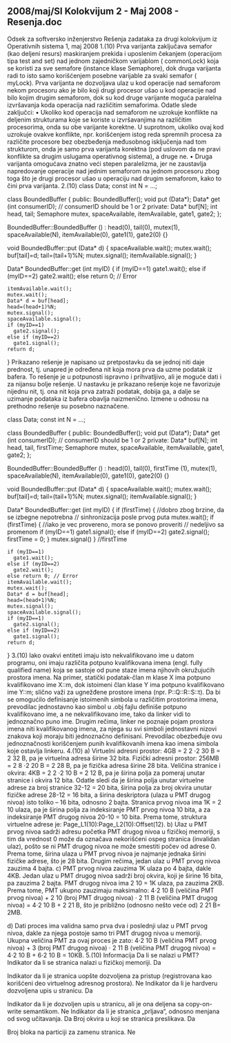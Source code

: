 2008/maj/SI Kolokvijum 2 - Maj 2008 - Resenja.doc
--------------------------------------------------------------------------------


Odsek za softversko inženjerstvo 
Rešenja zadataka za drugi kolokvijum iz 
Operativnih sistema 1, maj 2008 
1.(10) 
Prva varijanta zaključava semafor (kao deljeni resurs) maskiranjem prekida i uposlenim čekanjem 
(operacijom tipa test and set) nad jednom zajedničkom varijablom (
commonLock) koja se koristi za 
sve semafore (instance klase Semaphore), dok druga varijanta radi to isto samo korišćenjem 
posebne varijable za svaki semafor (
myLock). Prva varijanta ne dozvoljava ulaz u kod operacije nad 
semaforom nekom procesoru ako je bilo koji drugi procesor ušao u kod operacije nad bilo kojim 
drugim semaforom, dok su kod druge varijante moguća paralelna izvršavanja koda operacija nad 
različitim semaforima. Odatle slede zaključci: 
• Ukoliko kod operacija nad semaforom ne uzrokuje konflikte na deljenim strukturama koje 
se koriste u izvršavanjima na različitim procesorima, onda su obe varijante korektne. U 
suprotnom, ukoliko ovaj kod uzrokuje ovakve konflikte, npr. korišćenjem istog reda 
spremnih procesa za različite procesore bez obezbeđenja međusobnog isključenja nad tom 
strukturom, onda je samo prva varijanta korektna (pod uslovom da ne pravi konflikte sa 
drugim uslugama operativnog sistema), a druge ne. 
• Druga varijanta omogućava znatno veći stepen paralelizma, jer ne zaustavlja napredovanje 
operacije nad jednim semaforom na jednom procesoru zbog toga što je drugi procesor ušao 
u operaciju nad drugim semaforom, kako to čini prva varijanta. 
2.(10) 
class Data; 
const int N = ...; 
 
class BoundedBuffer { 
public: 
  BoundedBuffer(); 
  void  put (Data*); 
  Data* get (int consumerID);  // consumerID should be 1 or 2 
private: 
  Data* buf[N]; 
  int head, tail; 
  Semaphore mutex, spaceAvailable, itemAvailable, gate1, gate2; 
}; 
 
BoundedBuffer::BoundedBuffer () : 
  head(0), tail(0), 
  mutex(1), spaceAvailable(N), itemAvailable(0), 
  gate1(1), gate2(0) {} 
 
void BoundedBuffer::put (Data* d) { 
    spaceAvailable.wait(); 
    mutex.wait(); 
    buf[tail]=d; 
    tail=(tail+1)%N; 
    mutex.signal(); 
    itemAvailable.signal(); 
} 
 
Data* BoundedBuffer::get (int myID) { 
    if (myID==1) 
      gate1.wait(); 
    else if (myID==2) 
      gate2.wait(); 
    else return 0; // Error 

    itemAvailable.wait(); 
    mutex.wait(); 
    Data* d = buf[head]; 
    head=(head+1)%N; 
    mutex.signal(); 
    spaceAvailable.signal(); 
    if (myID==1) 
      gate2.signal(); 
    else if (myID==2) 
      gate1.signal(); 
    return d; 
} 
Prikazano rešenje je napisano uz pretpostavku da se jednoj niti daje prednost, tj. unapred je 
određena nit koja mora prva da uzme podatak iz bafera. To rešenje je u potpunosti ispravno i 
prihvatljivo, ali je moguće dati i za nijansu bolje rešenje. U nastavku je prikazano rešenje koje ne 
favorizuje nijednu nit, tj. ona nit koja prva zatraži podatak, dobija ga, a dalje se uzimanje podataka 
iz bafera obavlja naizmenično. Izmene u odnosu na prethodno rešenje su posebno naznačene. 
 
class Data; 
const int N = ...; 
 
class BoundedBuffer 
{ 
public: 
  BoundedBuffer(); 
  void  put (Data*); 
  Data* get (int consumerID);  // consumerID should be 1 or 2 
private: 
  Data* buf[N]; 
  int head, tail, firstTime; 
  Semaphore mutex, spaceAvailable, itemAvailable, gate1, gate2; 
}; 
 
BoundedBuffer::BoundedBuffer () : 
  head(0), tail(0), firstTime (1), 
  mutex(1), spaceAvailable(N), itemAvailable(0), 
  gate1(0), gate2(0) {} 
 
void BoundedBuffer::put (Data* d) { 
    spaceAvailable.wait(); 
    mutex.wait(); 
    buf[tail]=d; 
    tail=(tail+1)%N; 
    mutex.signal(); 
    itemAvailable.signal(); 
} 
 
Data* BoundedBuffer::get (int myID) { 
    if (firstTime) { //dobro zbog brzine, da se izbegne nepotrebna 
                     // sinhronizacija posle prvog puta 
      mutex.wait(); 
      if (firstTime) { //iako je vec provereno, mora se ponovo proveriti 
                       // nedeljivo sa promenom 
        if (myID==1) 
          gate1.signal(); 
        else if (myID==2) 
          gate2.signal(); 
        firstTime = 0; 
      } 
      mutex.signal() 
    } //firstTime 

    if (myID==1) 
      gate1.wait(); 
    else if (myID==2) 
      gate2.wait(); 
    else return 0; // Error 
    itemAvailable.wait(); 
    mutex.wait(); 
    Data* d = buf[head]; 
    head=(head+1)%N; 
    mutex.signal(); 
    spaceAvailable.signal(); 
    if (myID==1) 
      gate2.signal(); 
    else if (myID==2) 
      gate1.signal(); 
    return d; 
} 
3.(10) 
Iako ovakvi entiteti imaju isto nekvalifikovano ime u datom programu, oni imaju različita potpuno 
kvalifikovana imena (engl. fully qualified name) koja se sastoje od pune staze imena njihovih 
okružujućih prostora imena. Na primer, statički podatak-član 
m klase X ima    potpuno kvalifikovano 
ime X::m, dok istoimeni član klase Y ima    potpuno kvalifikovano ime Y::m; slično važi za 
ugnežđene prostore imena (npr. P::Q::R::S::t). Da bi se omogućilo definisanje istoimenih 
simbola u različitim prostorima imena, prevodilac jednostavno kao simbol u .obj fajlu definiše 
potpuno kvalifikovano ime, a ne nekvalifikovano ime, tako da linker vidi to jednoznačno puno ime. 
Drugim rečima, linker ne poznaje pojam prostora imena niti kvalifikovanog imena, za njega su svi 
simboli jednostavni nizovi znakova koji moraju biti jednoznačno definisani. Prevodilac obezbeđuje 
ovu jednoznačnosti korišćenjem punih kvalifikovanih imena kao imena simbola koje ostavlja 
linkeru. 
4.(10) 
a) 
Virtuelni adresni prostor: 4GB = 2
2
⋅2
30
B = 2
32
B, pa je virtuelna adresa širine 32 bita. 
Fizički adresni prostor: 256MB = 2
8
⋅2
20
B =  2
28
B, pa je fizička adresa širine 28 bita. 
Veličina stranice i okvira: 4KB = 2
2
⋅2
10
B = 2
12
B, pa je širina polja za pomeraj unutar stranice i 
okvira 12 bita. 
Odatle sledi da je širina polja unutar virtuelne adrese za broj stranice 32-12 = 20 bita, širina polja za 
broj okvira unutar fizičke adrese 28-12 = 16 bita, a širina deskriptora (ulaza u PMT drugog nivoa) 
isto toliko – 16 bita, odnosno 2 bajta. 
Stranica prvog nivoa ima 1K = 2
10
 ulaza, pa je širina polja za indeksiranje PMT prvog nivoa 10 
bita, a za indeksiranje PMT drugog nivoa 20-10 = 10 bita. 
Prema tome, struktura virtuelne adrese je: Page_L1(10):Page_L2(10):Offset(12). 
b) Ulaz u PMT prvog nivoa sadrži adresu početka PMT drugog nivoa u fizičkoj memoriji, s 
tim da vrednost 0 može da označava nekorišćeni ospeg stranica (invalidan ulaz), pošto se ni PMT 
drugog nivoa ne može smestiti počev od adrese 0. Prema tome, širina ulaza u PMT prvog nivoa je 
najmanje jednaka širini fizičke adrese, što je 28 bita. Drugim rečima, jedan ulaz u PMT prvog nivoa 
zauzima 4 bajta. 
c) PMT prvog nivoa zauzima 1K ulaza po 4 bajta, dakle 4KB. 
Jedan ulaz u PMT drugog nivoa sadrži broj okvira, koji je širine 16 bita, pa zauzima 2 bajta. 
PMT drugog nivoa ima 2
10
 = 1K ulaza, pa zauzima 2KB. 
Prema tome, PMT ukupno zauzimaju maksimalno: 
4⋅2
10
B (veličina PMT prvog nivoa) + 2
10
 (broj PMT drugog nivoa) ⋅ 2
11
B (veličina PMT drugog 
nivoa) = 4⋅2
10
B + 2
21
B, što je približno (odnosno nešto veće od) 2
21
B= 2MB. 

d) Dati proces ima validna samo prva dva i poslednji ulaz u PMT prvog nivoa, dakle za njega 
postoje samo tri PMT drugog nivoa u memoriji. Ukupna veličina PMT za ovaj proces je zato: 
4⋅2
10
B (veličina PMT prvog nivoa) + 3 (broj PMT drugog nivoa) ⋅ 2
11
B (veličina PMT drugog 
nivoa) = 4⋅2
10
B + 6⋅2
10
B = 10KB. 
5.(10) 
Informacija Da li se nalazi u PMT?  
Indikator da li se stranica nalazi u fizičkoj memoriji. Da 
 
Indikator  da  li  je  stranica  uopšte  dozvoljena  za  pristup 
(registrovana kao korišćeni deo virtuelnog adresnog prostora). 
Ne 
Indikator da li je hardveru dozvoljena upis u stranicu. Da 
 
Indikator da li je dozvoljen upis u stranicu, ali je ona deljena sa 
copy-on-write semantikom. 
Ne 
Indikator da li je stranica „prljava“, odnosno menjana od svog 
učitavanja. 
Da 
Broj okvira u koji se stranica preslikava. Da 
 
Broj bloka na particiji za zamenu stranica. Ne 
 
 